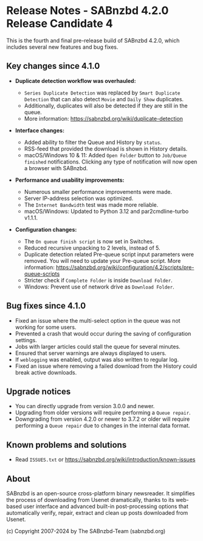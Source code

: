 Release Notes - SABnzbd 4.2.0 Release Candidate 4
=========================================================

This is the fourth and final pre-release build of SABnzbd 4.2.0, which includes several new features and bug fixes.

## Key changes since 4.1.0

* **Duplicate detection workflow was overhauled:**
    * `Series Duplicate Detection` was replaced by `Smart Duplicate Detection`
      that can also detect `Movie` and `Daily Show` duplicates.
    * Additionally, duplicates will also be detected if they are still in the queue.
    * More information: https://sabnzbd.org/wiki/duplicate-detection

* **Interface changes:**
    * Added ability to filter the Queue and History by `status`.
    * RSS-feed that provided the download is shown in History details.
    * macOS/Windows 10 & 11: Added `Open Folder` button to `Job/Queue finished` notifications.
      Clicking any type of notification will now open a browser with SABnzbd.

* **Performance and usability improvements:**
    * Numerous smaller performance improvements were made.
    * Server IP-address selection was optimized.
    * The `Internet Bandwidth` test was made more reliable.
    * macOS/Windows: Updated to Python 3.12 and par2cmdline-turbo v1.1.1.

* **Configuration changes:**
    * The `On queue finish script` is now set in Switches.
    * Reduced recursive unpacking to 2 levels, instead of 5.
    * Duplicate detection related Pre-queue script input parameters were removed.
      You will need to update your Pre-queue script.
      More information: https://sabnzbd.org/wiki/configuration/4.2/scripts/pre-queue-scripts
    * Stricter check if `Complete Folder` is inside `Download Folder`.
    * Windows: Prevent use of network drive as `Download Folder`.

## Bug fixes since 4.1.0

* Fixed an issue where the multi-select option in the queue was not working for some users.
* Prevented a crash that would occur during the saving of configuration settings.
* Jobs with larger articles could stall the queue for several minutes.
* Ensured that server warnings are always displayed to users.
* If `weblogging` was enabled, output was also written to regular log.
* Fixed an issue where removing a failed download from the History could break active downloads.

## Upgrade notices

* You can directly upgrade from version 3.0.0 and newer.
* Upgrading from older versions will require performing a `Queue repair`.
* Downgrading from version 4.2.0 or newer to 3.7.2 or older will require
  performing a `Queue repair` due to changes in the internal data format.

## Known problems and solutions

* Read `ISSUES.txt` or https://sabnzbd.org/wiki/introduction/known-issues

## About
SABnzbd is an open-source cross-platform binary newsreader.
It simplifies the process of downloading from Usenet dramatically, thanks to its web-based
user interface and advanced built-in post-processing options that automatically verify, repair,
extract and clean up posts downloaded from Usenet.

(c) Copyright 2007-2024 by The SABnzbd-Team (sabnzbd.org)
